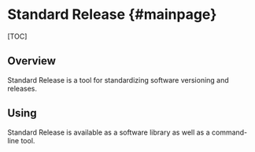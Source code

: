 # Standard Release {#mainpage}

[TOC]

## Overview

Standard Release is a tool for standardizing software versioning and releases.

## Using

Standard Release is available as a software library as well as a command-line tool.
